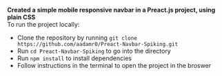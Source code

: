 **Created a simple mobile responsive navbar in a Preact.js project, using plain CSS** <br>
To run the project locally:<br>
- Clone the repository by running `git clone https://github.com/aadamr0/Preact-Navbar-Spiking.git`
- Run `cd Preact-Navbar-Spiking` to go into the directory
- Run `npm install` to install dependencies
- Follow instructions in the terminal to open the project in the broswer<br>
